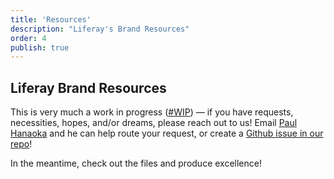 ```yaml
---
title: 'Resources'
description: "Liferay's Brand Resources"
order: 4
publish: true
---
```


## Liferay Brand Resources

This is very much a work in progress ([#WIP](https://loop.liferay.com/web/guest/home/-/loop/topics/_wip)) &mdash; if you have requests, necessities, hopes, and/or dreams, please reach out to us! Email [Paul Hanaoka](mailto:paul.hanaoka@liferay.com) and he can help route your request, or create a [Github issue in our repo](https://github.com/liferay-design/blueprints/issues)!

In the meantime, check out the files and produce excellence!
